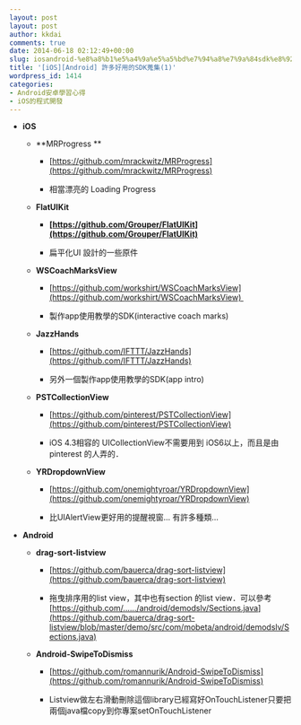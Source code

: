 ```yaml
---
layout: post
layout: post
author: kkdai
comments: true
date: 2014-06-18 02:12:49+00:00
slug: iosandroid-%e8%a8%b1%e5%a4%9a%e5%a5%bd%e7%94%a8%e7%9a%84sdk%e8%92%90%e9%9b%861
title: '[iOS][Android] 許多好用的SDK蒐集(1)'
wordpress_id: 1414
categories:
- Android安卓學習心得
- iOS的程式開發
---
```




  * **iOS**



    * **MRProgress **



      * [https://github.com/mrackwitz/MRProgress](https://github.com/mrackwitz/MRProgress)


      * 相當漂亮的 Loading Progress



    * **FlatUIKit**



      * **[https://github.com/Grouper/FlatUIKit](https://github.com/Grouper/FlatUIKit)**


      * 扁平化UI 設計的一些原件



    * **WSCoachMarksView**



      * [https://github.com/workshirt/WSCoachMarksView](https://github.com/workshirt/WSCoachMarksView) 


      * 製作app使用教學的SDK(interactive coach marks) 



    * **JazzHands**



      * [https://github.com/IFTTT/JazzHands](https://github.com/IFTTT/JazzHands)


      * 另外一個製作app使用教學的SDK(app intro)



    * **PSTCollectionView**



      * [https://github.com/pinterest/PSTCollectionView](https://github.com/pinterest/PSTCollectionView)


      * iOS 4.3相容的 UICollectionView不需要用到 iOS6以上，而且是由pinterest 的人弄的．



    * **YRDropdownView**



      * [https://github.com/onemightyroar/YRDropdownView](https://github.com/onemightyroar/YRDropdownView)


      * 比UIAlertView更好用的提醒視窗... 有許多種類...




  * **Android**



    * **drag-sort-listview**



      * [https://github.com/bauerca/drag-sort-listview](https://github.com/bauerca/drag-sort-listview)


      * 拖曳排序用的list view，其中也有section 的list view．可以參考[https://github.com/....../android/demodslv/Sections.java](https://github.com/bauerca/drag-sort-listview/blob/master/demo/src/com/mobeta/android/demodslv/Sections.java)



    * **Android-SwipeToDismiss**



      * [https://github.com/romannurik/Android-SwipeToDismiss](https://github.com/romannurik/Android-SwipeToDismiss)


      * Listview做左右滑動刪除這個library已經寫好OnTouchListener只要把兩個java檔copy到你專案setOnTouchListener




